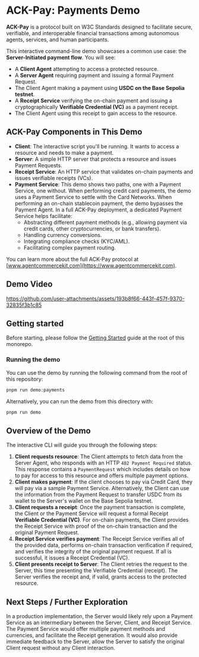 # ACK-Pay: Payments Demo

**ACK-Pay** is a protocol built on W3C Standards designed to facilitate secure, verifiable, and interoperable financial transactions among autonomous agents, services, and human participants.

This interactive command-line demo showcases a common use case: the **Server-Initiated payment flow**. You will see:

- A **Client Agent** attempting to access a protected resource.
- A **Server Agent** requiring payment and issuing a formal Payment Request.
- The Client Agent making a payment using **USDC on the Base Sepolia testnet**.
- A **Receipt Service** verifying the on-chain payment and issuing a cryptographically **Verifiable Credential (VC)** as a payment receipt.
- The Client Agent using this receipt to gain access to the resource.

## ACK-Pay Components in This Demo

- **Client**: The interactive script you'll be running. It wants to access a resource and needs to make a payment.
- **Server**: A simple HTTP server that protects a resource and issues Payment Requests.
- **Receipt Service**: An HTTP service that validates on-chain payments and issues verifiable receipts (VCs).
- **Payment Service**: This demo shows two paths, one with a Payment Service, one without. When performing credit card payments, the demo uses a Payment Service to settle with the Card Networks. When performing an on-chain stablecoin payment, the demo bypasses the Payment Agent. In a full ACK-Pay deployment, a dedicated Payment Service helps facilitate:
  - Abstracting different payment methods (e.g., allowing payment via credit cards, other cryptocurrencies, or bank transfers).
  - Handling currency conversions.
  - Integrating compliance checks (KYC/AML).
  - Facilitating complex payment routing.

You can learn more about the full ACK-Pay protocol at [www.agentcommercekit.com](https://www.agentcommercekit.com).

## Demo Video

https://github.com/user-attachments/assets/193b8f66-443f-457f-9370-32835f3b1c85

## Getting started

Before starting, please follow the [Getting Started](../../README.md#getting-started) guide at the root of this monorepo.

### Running the demo

You can use the demo by running the following command from the root of this repository:

```sh
pnpm run demo:payments
```

Alternatively, you can run the demo from this directory with:

```sh
pnpm run demo
```

## Overview of the Demo

The interactive CLI will guide you through the following steps:

1. **Client requests resource**: The Client attempts to fetch data from the Server Agent, who responds with an HTTP `402 Payment Required` status. This response contains a `PaymentRequest` which includes details on how to pay for access to this resource and offers multiple payment options.
2. **Client makes payment**: If the client chooses to pay via Credit Card, they will pay via a sample Payment Service. Alternatively, the Client can use the information from the Payment Request to transfer USDC from its wallet to the Server's wallet on the Base Sepolia testnet.
3. **Client requests a receipt**: Once the payment transaction is complete, the Client or the Payment Service will request a formal Receipt **Verifiable Credential (VC)**. For on-chain payments, the Client provides the Receipt Service with proof of the on-chain transaction and the original Payment Request.
4. **Receipt Service verifies payment**: The Receipt Service verifies all of the provided data, performs on-chain transaction verification if required, and verifies the integrity of the original payment request. If all is successful, it issues a Receipt Credential (VC).
5. **Client presents receipt to Server**: The Client retries the request to the Server, this time presenting the Verifiable Credential (receipt). The Server verifies the receipt and, if valid, grants access to the protected resource.

## Next Steps / Further Exploration

In a production implementation, the Server would likely rely upon a Payment Service as an intermediary between the Server, Client, and Receipt Service. The Payment Service would offer multiple payment methods and currencies, and facilitate the Receipt generation. It would also provide immediate feedback to the Server, allow the Server to satisfy the original Client request without any Client interaction.
